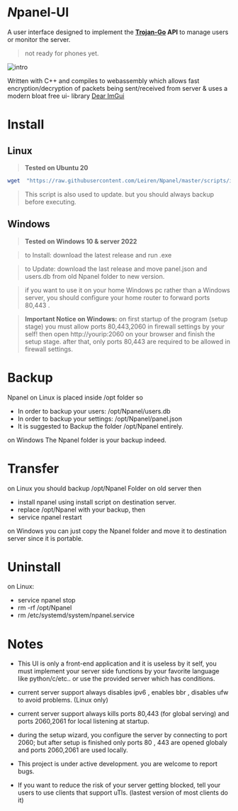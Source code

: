 # *N*panel-UI

A user interface designed to implement the **[Trojan-Go](https://github.com/p4gefau1t/trojan-go) API** to manage users or monitor the server.
>not ready for phones yet.

![intro](https://user-images.githubusercontent.com/123581768/217651701-c6e8a15f-4aca-4350-8650-636f7d8eb948.png)


Written with C++ and compiles to webassembly which allows fast encryption/decryption of packets being 
sent/received from server &  uses a  modern bloat free ui-  library [Dear ImGui](https://github.com/ocornut/imgui)

# Install
## Linux
>**Tested on Ubuntu 20**


```sh
wget  "https://raw.githubusercontent.com/Leiren/Npanel/master/scripts/install.sh" -O install.sh && chmod +x install.sh && bash install.sh
```

>This script is also used to update. but you should always backup before executing.

## Windows

>**Tested on Windows 10 & server 2022**

>to Install: download the latest release and run .exe

>to Update: download the last release and move panel.json and users.db from old Npanel folder to new version.

>if you want to use it on your home Windows pc rather than a Windows server, you should configure your home router to forward ports 80,443 .

>**Important Notice on Windows:**
on first startup of the program (setup stage) you must allow ports 80,443,2060 in firewall settings by your self!
then open http://yourip:2060 on your browser and finish the setup stage.
after that, only ports 80,443 are required to be allowed in firewall settings.





#	Backup
 Npanel on Linux is placed inside /opt folder so
 - In order to backup your users: /opt/Npanel/users.db
 - In order to backup your settings: /opt/Npanel/panel.json
 - It is suggested to Backup the folder /opt/Npanel entirely.
 
 on Windows The Npanel folder is your backup indeed.
 # Transfer
on Linux you should backup /opt/Npanel Folder on old server then
- install npanel using install script on destination server.
- replace /opt/Npanel with your backup, then
- service npanel restart

on Windows you can just copy the Npanel folder and move it to destination server since it is portable.


# Uninstall
on Linux:
- service npanel stop
- rm -rf /opt/Npanel
- rm /etc/systemd/system/npanel.service
# Notes
 - This UI is only a front-end application and it is useless by it self, you must implement your server side functions by your favorite language like python/c/etc.. or use the provided server which has conditions.
 
 - current server support always disables ipv6 , enables bbr , disables ufw to avoid problems. (Linux only)
 
-  current server support  always kills ports 80,443 (for global serving) and ports 2060,2061 for local listening at startup. 
- during the setup wizard, you configure the server by connecting to port 2060; but after setup is finished only ports 80 , 443 are opened globaly and ports 2060,2061 are used locally.
 - This project is under active development. you are welcome to report bugs.
 
-  If you want to reduce the risk of your server getting blocked, tell your users to use clients that support uTls. (lastest version of most clients do it)
